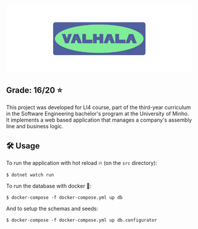 ![Valhala](.github/assets/valhala.png)

## Grade: 16/20 :star:

This project was developed for LI4 course, part of the third-year curriculum in the Software Engineering bachelor's program at the University of Minho. It implements a web based application that manages a company's assembly line and business logic.

## 🛠️ Usage

To run the application with hot reload 🔥 (on the `src` directory):

```
$ dotnet watch run
```

To run the database with docker 🐋:

```
$ docker-compose -f docker-compose.yml up db
```

And to setup the schemas and seeds:

```
$ docker-compose -f docker-compose.yml up db.configurator
```
